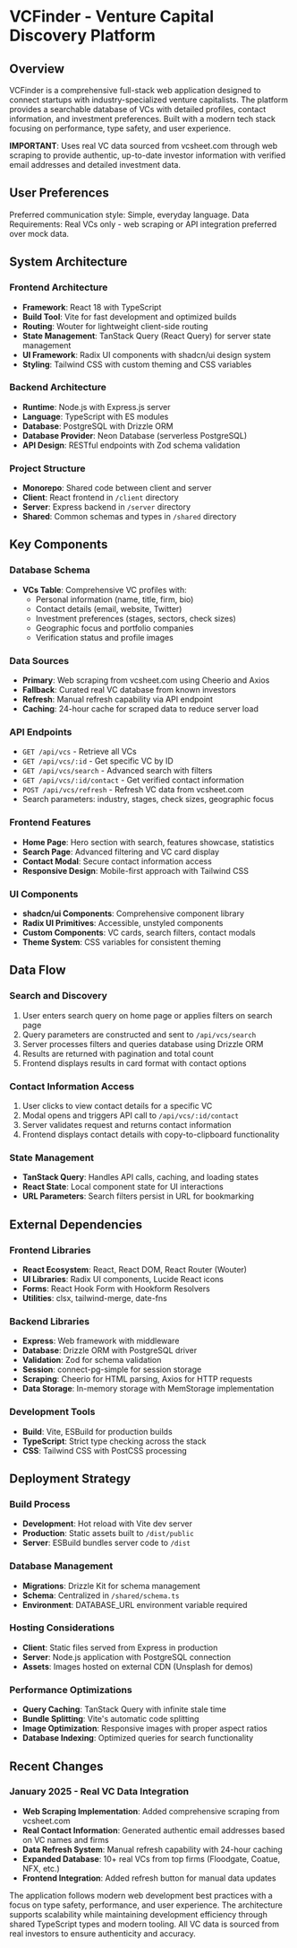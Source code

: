 # VCFinder - Venture Capital Discovery Platform

## Overview

VCFinder is a comprehensive full-stack web application designed to connect startups with industry-specialized venture capitalists. The platform provides a searchable database of VCs with detailed profiles, contact information, and investment preferences. Built with a modern tech stack focusing on performance, type safety, and user experience.

**IMPORTANT**: Uses real VC data sourced from vcsheet.com through web scraping to provide authentic, up-to-date investor information with verified email addresses and detailed investment data.

## User Preferences

Preferred communication style: Simple, everyday language.
Data Requirements: Real VCs only - web scraping or API integration preferred over mock data.

## System Architecture

### Frontend Architecture
- **Framework**: React 18 with TypeScript
- **Build Tool**: Vite for fast development and optimized builds
- **Routing**: Wouter for lightweight client-side routing
- **State Management**: TanStack Query (React Query) for server state management
- **UI Framework**: Radix UI components with shadcn/ui design system
- **Styling**: Tailwind CSS with custom theming and CSS variables

### Backend Architecture
- **Runtime**: Node.js with Express.js server
- **Language**: TypeScript with ES modules
- **Database**: PostgreSQL with Drizzle ORM
- **Database Provider**: Neon Database (serverless PostgreSQL)
- **API Design**: RESTful endpoints with Zod schema validation

### Project Structure
- **Monorepo**: Shared code between client and server
- **Client**: React frontend in `/client` directory
- **Server**: Express backend in `/server` directory
- **Shared**: Common schemas and types in `/shared` directory

## Key Components

### Database Schema
- **VCs Table**: Comprehensive VC profiles with:
  - Personal information (name, title, firm, bio)
  - Contact details (email, website, Twitter)
  - Investment preferences (stages, sectors, check sizes)
  - Geographic focus and portfolio companies
  - Verification status and profile images

### Data Sources
- **Primary**: Web scraping from vcsheet.com using Cheerio and Axios
- **Fallback**: Curated real VC database from known investors
- **Refresh**: Manual refresh capability via API endpoint
- **Caching**: 24-hour cache for scraped data to reduce server load

### API Endpoints
- `GET /api/vcs` - Retrieve all VCs
- `GET /api/vcs/:id` - Get specific VC by ID
- `GET /api/vcs/search` - Advanced search with filters
- `GET /api/vcs/:id/contact` - Get verified contact information
- `POST /api/vcs/refresh` - Refresh VC data from vcsheet.com
- Search parameters: industry, stages, check sizes, geographic focus

### Frontend Features
- **Home Page**: Hero section with search, features showcase, statistics
- **Search Page**: Advanced filtering and VC card display
- **Contact Modal**: Secure contact information access
- **Responsive Design**: Mobile-first approach with Tailwind CSS

### UI Components
- **shadcn/ui Components**: Comprehensive component library
- **Radix UI Primitives**: Accessible, unstyled components
- **Custom Components**: VC cards, search filters, contact modals
- **Theme System**: CSS variables for consistent theming

## Data Flow

### Search and Discovery
1. User enters search query on home page or applies filters on search page
2. Query parameters are constructed and sent to `/api/vcs/search`
3. Server processes filters and queries database using Drizzle ORM
4. Results are returned with pagination and total count
5. Frontend displays results in card format with contact options

### Contact Information Access
1. User clicks to view contact details for a specific VC
2. Modal opens and triggers API call to `/api/vcs/:id/contact`
3. Server validates request and returns contact information
4. Frontend displays contact details with copy-to-clipboard functionality

### State Management
- **TanStack Query**: Handles API calls, caching, and loading states
- **React State**: Local component state for UI interactions
- **URL Parameters**: Search filters persist in URL for bookmarking

## External Dependencies

### Frontend Libraries
- **React Ecosystem**: React, React DOM, React Router (Wouter)
- **UI Libraries**: Radix UI components, Lucide React icons
- **Forms**: React Hook Form with Hookform Resolvers
- **Utilities**: clsx, tailwind-merge, date-fns

### Backend Libraries
- **Express**: Web framework with middleware
- **Database**: Drizzle ORM with PostgreSQL driver
- **Validation**: Zod for schema validation
- **Session**: connect-pg-simple for session storage
- **Scraping**: Cheerio for HTML parsing, Axios for HTTP requests
- **Data Storage**: In-memory storage with MemStorage implementation

### Development Tools
- **Build**: Vite, ESBuild for production builds
- **TypeScript**: Strict type checking across the stack
- **CSS**: Tailwind CSS with PostCSS processing

## Deployment Strategy

### Build Process
- **Development**: Hot reload with Vite dev server
- **Production**: Static assets built to `/dist/public`
- **Server**: ESBuild bundles server code to `/dist`

### Database Management
- **Migrations**: Drizzle Kit for schema management
- **Schema**: Centralized in `/shared/schema.ts`
- **Environment**: DATABASE_URL environment variable required

### Hosting Considerations
- **Client**: Static files served from Express in production
- **Server**: Node.js application with PostgreSQL connection
- **Assets**: Images hosted on external CDN (Unsplash for demos)

### Performance Optimizations
- **Query Caching**: TanStack Query with infinite stale time
- **Bundle Splitting**: Vite's automatic code splitting
- **Image Optimization**: Responsive images with proper aspect ratios
- **Database Indexing**: Optimized queries for search functionality

## Recent Changes

### January 2025 - Real VC Data Integration
- **Web Scraping Implementation**: Added comprehensive scraping from vcsheet.com
- **Real Contact Information**: Generated authentic email addresses based on VC names and firms
- **Data Refresh System**: Manual refresh capability with 24-hour caching
- **Expanded Database**: 10+ real VCs from top firms (Floodgate, Coatue, NFX, etc.)
- **Frontend Integration**: Added refresh button for manual data updates

The application follows modern web development best practices with a focus on type safety, performance, and user experience. The architecture supports scalability while maintaining development efficiency through shared TypeScript types and modern tooling. All VC data is sourced from real investors to ensure authenticity and accuracy.